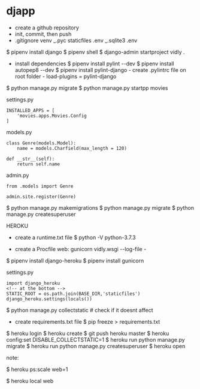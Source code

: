 # djapp

- create a github repository
- init, commit, then push
- .gitignore
  venv
  _.pyc
  staticfiles
  .env
  _.sqlite3
  .env

$ pipenv install django
$ pipenv shell
\$ django-admin startproject vidly .

- install dependencies
  $ pipenv install pylint --dev
$ pipenv install autopep8 --dev
  \$ pipenv install pylint-django - create .pylintrc file on root folder - load-plugins = pylint-django

$ python manage.py migrate
$ python manage.py startpp movies

settings.py

    INSTALLED_APPS = [
        'movies.apps.Movies.Config
    ]

models.py

    class Genre(models.Model):
        name = models.Charfield(max_length = 120)

    def __str__(self):
        return self.name

admin.py

    from .models import Genre

    admin.site.register(Genre)

$ python manage.py makemigrations
$ python manage.py migrate
\$ python manage.py createsuperuser

HEROKU

- create a runtime.txt file
  \$ python -V
  python-3.7.3

- create a Procfile
  web: gunicorn vidly.wsgi --log-file -

$ pipenv install django-heroku
$ pipenv install gunicorn

settings.py

    import django_heroku
    <!-- at the bottom -->
    STATIC_ROOT = os.path.join(BASE_DIR,'staticfiles')
    django_heroku.settings(locals())

\$ python manage.py collectstatic # check if it doesnt affect

- create requirements.txt file
  \$ pip freeze > requirements.txt

$ heroku login
$ heroku create
$ git push heroku master
$ heroku config:set DISABLE_COLLECTSTATIC=1
$ heroku run python manage.py migrate
$ heroku run python manage.py createsuperuser
\$ heroku open

note:

\$ heroku ps:scale web=1

\$ heroku local web
